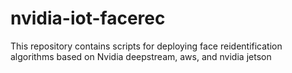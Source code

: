 # nvidia-iot-facerec
This repository contains scripts for deploying face reidentification algorithms based on Nvidia deepstream, aws, and nvidia jetson

